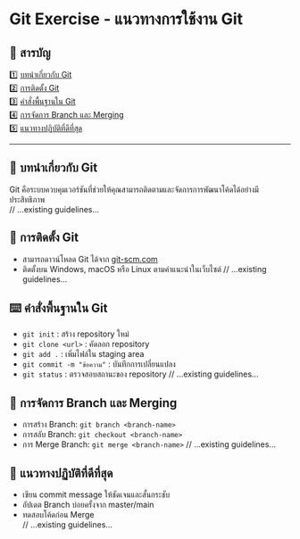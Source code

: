 # Git Exercise - แนวทางการใช้งาน Git

## 📑 สารบัญ
1️⃣ [บทนำเกี่ยวกับ Git](#-บทนำเกี่ยวกับ-git)  
2️⃣ [การติดตั้ง Git](#-การติดตั้ง-git)  
3️⃣ [คำสั่งพื้นฐานใน Git](#-คำสั่งพื้นฐานใน-git)  
4️⃣ [การจัดการ Branch และ Merging](#-การจัดการ-branch-และ-merging)  
5️⃣ [แนวทางปฏิบัติที่ดีที่สุด](#-แนวทางปฏิบัติที่ดีที่สุด)  

---

## 📖 บทนำเกี่ยวกับ Git
Git คือระบบควบคุมเวอร์ชันที่ช่วยให้คุณสามารถติดตามและจัดการการพัฒนาโค้ดได้อย่างมีประสิทธิภาพ  
// ...existing guidelines...

## 🔧 การติดตั้ง Git
- สามารถดาวน์โหลด Git ได้จาก [git-scm.com](https://git-scm.com)
- ติดตั้งบน Windows, macOS หรือ Linux ตามคำแนะนำในเว็บไซต์
// ...existing guidelines...

## ⌨️ คำสั่งพื้นฐานใน Git
- `git init` : สร้าง repository ใหม่
- `git clone <url>` : คัดลอก repository
- `git add .` : เพิ่มไฟล์ใน staging area
- `git commit -m "ข้อความ"` : บันทึกการเปลี่ยนแปลง
- `git status` : ตรวจสอบสถานะของ repository
// ...existing guidelines...

## 🌿 การจัดการ Branch และ Merging
- การสร้าง Branch: `git branch <branch-name>`
- การสลับ Branch: `git checkout <branch-name>`
- การ Merge Branch: `git merge <branch-name>`
// ...existing guidelines...

## 📌 แนวทางปฏิบัติที่ดีที่สุด
- เขียน commit message ให้ชัดเจนและสั้นกระชับ
- อัปเดต Branch บ่อยครั้งจาก master/main
- ทดสอบโค้ดก่อน Merge  
// ...existing guidelines...
